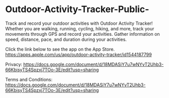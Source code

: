 # Outdoor-Activity-Tracker-Public-

Track and record your outdoor activities with Outdoor Activity Tracker! Whether you are walking, running, cycling, hiking, and more, track your movements through GPS and record your activities. Gather information on speed, distance, pace, and duration during your activities.

Click the link below to see the app on the App Store.
https://apps.apple.com/us/app/outdoor-activity-tracker/id1544187799

Privacy: https://docs.google.com/document/d/18MDASiY7u7wNYvT2Uhb3-66KbisyTS4Spzxj7TOo-3E/edit?usp=sharing

Terms and Conditions: https://docs.google.com/document/d/18MDASiY7u7wNYvT2Uhb3-66KbisyTS4Spzxj7TOo-3E/edit?usp=sharing

